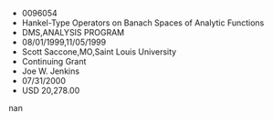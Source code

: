 
* 0096054
* Hankel-Type Operators on Banach Spaces of Analytic Functions
* DMS,ANALYSIS PROGRAM
* 08/01/1999,11/05/1999
* Scott Saccone,MO,Saint Louis University
* Continuing Grant
* Joe W. Jenkins
* 07/31/2000
* USD 20,278.00

nan
